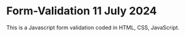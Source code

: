 # Form-Validation 11 July 2024

This is a Javascript form validation coded in HTML, CSS, JavaScript. 